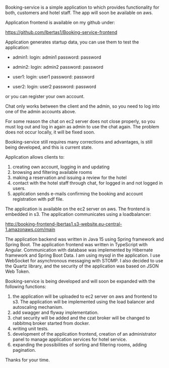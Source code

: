 Booking-service is a simple application to which provides functionality 
for both, customers and hotel staff. The app will soon be available on aws.

Application frontend is available on my github under: 

https://github.com/lbertas1/Booking-service-frontend

Application generates startup data, you can use them to test the application:
- admin1: 
   login: admin1
   password: password

- admin2:
  login: admin2
  password: password

- user1:
  login: user1
  password: password

- user2:
  login: user2
  password: password 

or you can register your own account.

Chat only works between the client and the admin, so you need to log into one 
of the admin accounts above.

For some reason the chat on ec2 server does not close properly, so you must log out 
and log in again as admin to use the chat again. The problem does not occur locally, 
it will be fixed soon.

Booking-service still requires many corrections and advantages, is still being developed, 
and this is current state.

Application allows clients to: 
1) creating own account, logging in and updating
2) browsing and filtering available rooms
3) making a reservation and issuing a review for the hotel
4) contact with the hotel staff through chat, for logged in and not logged in users.
5) application sends e-mails confirming the booking and account registration with pdf file. 

The application is available on the ec2 server on aws. The frontend is embedded in s3. 
The application communicates using a loadbalancer:

http://booking-frontend-lbertas1.s3-website.eu-central-1.amazonaws.com/main

The application backend was written in Java 15 using Spring framework and Spring Boot.
The application frontend was written in TypeScript with Angular.
Communication with database was implemented by Hibernate framework and Spring Boot Data.
I am using mysql in the application.
I use WebSocket for asynchronous messaging with STOMP. 
I also decided to use the Quartz library, and the security of the 
application was based on JSON Web Token.

Booking-service is being developed and will soon be expanded with the following functions:
1) the application will be uploaded to ec2 server on aws and frontend to s3. 
   The application will be implemented using the load balancer and autoscaling mechanism.
2) add swagger and flyway implementation.
3) chat security will be added and the czat broker will be 
   changed to rabbitmq broker started from docker.
4) writing unit tests.
5) development of the application frontend, creation of an administrator 
   panel to manage application services for hotel service.
6) expanding the possibilities of sorting and filtering rooms, adding pagination.

Thanks for your time.
